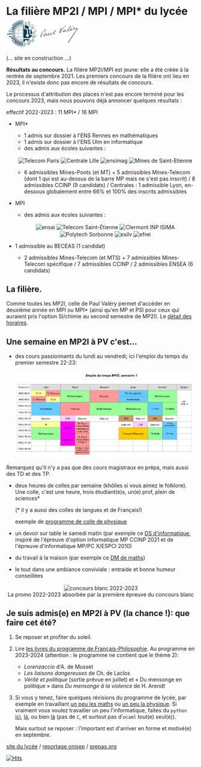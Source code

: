 <div>
<h1><span style="vertical-align: middle;">La filière MP2I / MPI / MPI* du lycée</span> <img src="images/logo.png" alt="Paul Valéry" width="200" style="vertical-align: middle;" /></h1>
</div>

(... site en construction ...)

**Résultats au concours.** La filière MP2I/MPI est jeune: elle a été créée à la
rentrée de septembre 2021. Les premiers concours de la filière ont
lieu en 2023, il n'existe donc pas encore de résultats de concours.

Le processus d'attribution des places n'est pas encore terminé pour
les concours 2023, mais nous pouvons déjà annoncer quelques résultats :

effectif 2022-2023 : 11 MPI* / 16 MPI

* MPI\*
  * 1 admis sur dossier à l'ENS Rennes en mathématiques
  * 1 admis sur dossier à l'ENS Ulm en informatique
  * des admis aux écoles suivantes :
  <p style="text-align: center;">
      <img src="https://www.fondation-mines-telecom.org/wp-content/uploads/2019/06/Logo-T%C3%A9l%C3%A9com-Paris-IP-Paris.png" alt="Telecom Paris" height="80" style="vertical-align: middle;" />
      <img src="https://centralelille.fr/wp-content/uploads/2019/07/Centrale-Lille.png" alt="Centrale Lille" height="80" style="vertical-align: middle;" />
    <img src="https://ensimag.grenoble-inp.fr/uas/alias2/LOGO/Grenoble+INP+-+Ensimag+%28couleur%2C+RVB%2C+120px%29.png" alt="ensimag" height="80" style="vertical-align: middle;" />
    <img
  src="https://www.fondation-mines-telecom.org/wp-content/uploads/2018/10/Mines_Saint_Etienne_IMT_RVB-300x300.png"
  alt="Mines de Saint-Etienne" height="80" style="vertical-align:
  middle;" /></p>
  
  * 6 admissibles Mines-Ponts (et MT) + 5 admissibles
    Mines-Telecom (dont 1 qui est au-dessus de la barre MP mais ne s'est
   pas inscrit) / 8 admissibles CCINP (9 candidats) / Centrales : 1
   admissible Lyon, en-dessous globalement entre 66% et 100% des
   inscrits admissibles

* MPI
  * des admis aux écoles suivantes :
  <p style="text-align: center;">
      <img
  src="https://ensai.fr/wp-content/themes/ensai/ensai_img/logo.png"
  alt="ensai" height="80" style="vertical-align: middle;" />
        <img
  src="https://www.telecom-st-etienne.fr/core/views/29e7396b6b/asset/images/logo.svg"
  alt="Telecom Saint-Étienne" height="80" style="vertical-align: middle;" />
      <img
    src="https://www.clermont-auvergne-inp.fr/wp-content/uploads/2021/12/logo_isima.png"
    alt="Clermont INP ISIMA" height="80" style="vertical-align: middle;" />
      <img src="https://sciences.sorbonne-universite.fr/sites/default/files/media/2020-03/Logo_Polytech_Sorbonne_1920x660.png" alt="Polytech Sorbonne" height="80" style="vertical-align: middle;" />
      <img src="https://www.esilv.fr/ecole-ingenieur/wp-content/uploads/2020/09/logo-esilv-ecole-ingenieur.png" alt="esilv" height="80" style="vertical-align: middle;" />
      <img src="https://www.efrei.fr/wp-content/uploads/2022/02/LOGO_EFREI-PRINT_EFREI-WEB-450x147.png" alt="efrei" height="80" style="vertical-align: middle;" />
  </p>

* 1 admissible au BECEAS (1 candidat)
  * 2 admissibles Mines-Telecom (et MTS) + 7 admissibles
    Mines-Telecom spécifique / 7 admissibles CCINP / 2 admissibles ENSEA
   (6 candidats)


## La filière.

Comme toutes les MP2I, celle de Paul Valéry permet
d'accéder en deuxième année en MPI ou MPI* (ainsi qu'en MP et PSI pour
ceux qui auraient pris l'option SI/chimie au second semestre de
MP2I). Le <a href="https://prepas.org/?article=42" target="_blank">détail des horaires</a>.

## Une semaine en MP2I à PV c'est...

* des cours passionnants du lundi au vendredi; ici l'emploi du temps du
   premier semestre 22-23:
   
   ![](images/Edt_MP2I_22_23_sem1.png)

Remarquez qu'il n'y a pas que des cours magistraux en prépa, mais aussi des
TD et des TP.

* deux heures de colles par semaine (khôlles si vous aimez le folklore).
   Une colle, c'est une heure, trois étudiant(e)s, un(e) prof, plein de
   sciences*

   (* il y a aussi des colles de langues et de Français!)
   
   exemple de [programme de colle de physique](semaine_2023-05-15.pdf)
* un devoir sur table le samedi matin (par exemple ce [DS
  d'informatique](ds3_2022-2023.pdf), inspiré de l'épreuve d'option
  informatique MP CCINP 2021 et de l'épreuve
  d'informatique MP/PC X/ESPCI 2010)

* du travail à la maison (par exemple ce [DM de maths](DM_17.pdf))

* le tout dans une ambiance conviviale : entraide et bonne humeur
  conseillées
  
<center>
<img src="images/classe.jpg" alt="concours blanc 2022-2023"
width="400" style="vertical-align: middle;" /><br />
<span>La promo 2022-2023 absorbée par la première épreuve du concours
blanc</span>
</center>


## Je suis admis(e) en MP2I à PV (la chance !): que faire cet été?

1. Se reposer et profiter du soleil.

2. Lire [les livres du programme de Français-Philosophie](https://www.enseignementsup-recherche.gouv.fr/fr/bo/2023/Hebdo28/ESRS2317934A). Au programme
   en 2023-2024 (attention : le programme ne contient que le thème 2):
   * _Lorenzaccio_ d'A. de Musset
   * _Les liaisons dangereuses_ de Ch. de Laclos
   * _Vérité et politique_ (sortie prévue en juillet) et « Du mensonge
     en politique » dans _Du mensonge à la violence_ de H. Arendt
   
3. Si vous y tenez, faire quelques révisions du programme de lycée, par
   exemple en travaillant <a href="https://colasbd.github.io/cdc/" target="_blank">un peu les
   maths</a> ou <a href="https://colasbd.github.io/cde/" target="_blank">un peu la
   physique</a>. Si vraiment vous voulez
   travailler un peu l'informatique, faites du `python`
   <a href="https://www.france-ioi.org/" target="_blank">ici</a>,
   <a href="https://www.codewars.com/?language=python" target="_blank">là</a>, ou bien
   <a href="https://www.codingame.com/start" target="_blank">là</a> (pas de `C`, et surtout pas
   d'`ocaml` tout(e) seul(e)).
   
   Mais surtout se reposer : l'important est d'arriver en forme et motivé(e) en
   septembre.

<a
href="https://pia.ac-paris.fr/serail/jcms/s2_1627631/fr/cite-scolaire-paul-valery"
target="_blank">site du lycée</a>
/ <a
href="https://www.onisep.fr/formation/apres-le-bac-les-etudes-superieures/ma-premiere-annee-en/ma-premiere-annee-en-prepa/prepa-mp2i-mathematiques-physique-ingenierie-et-informatique"
target="_blank">reportage onisep</a>
/ <a href="https://prepas.org/" target="_blank">prepas.org</a>

[![Hits](https://hits.seeyoufarm.com/api/count/incr/badge.svg?url=https%3A%2F%2Fineskkk.github.io%2Fentrer-en-mp2i-a-pv%2F&count_bg=%233684C5&title_bg=%23555555&icon=&icon_color=%23E7E7E7&title=hits&edge_flat=false)](https://hits.seeyoufarm.com)
